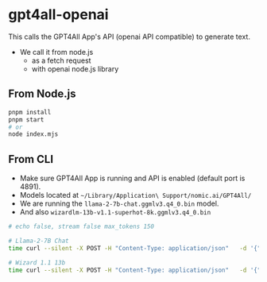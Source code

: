 # gpt4all-openai

This calls the GPT4All App's API (openai API compatible) to generate text.

- We call it from node.js
  - as a fetch request
  - with openai node.js library

## From Node.js

```bash
pnpm install
pnpm start
# or
node index.mjs
```

## From CLI

- Make sure GPT4All App is running and API is enabled (default port is 4891).
- Models located at `~/Library/Application\ Support/nomic.ai/GPT4All/`
- We are running the `llama-2-7b-chat.ggmlv3.q4_0.bin` model.
- And also `wizardlm-13b-v1.1-superhot-8k.ggmlv3.q4_0.bin`

```bash
# echo false, stream false max_tokens 150

# Llama-2-7B Chat
time curl --silent -X POST -H "Content-Type: application/json"   -d '{"model": "llama-2-7b-chat.ggmlv3.q4_0.bin", "prompt": "What is the prime number theorem (PNT)?", "max_tokens": 150, "temperature": 0.28, "top_p": 0.95, "n": 1, "echo": false, "stream": false}' "http://localhost:4891/v1/completions" | jq

# Wizard 1.1 13b
time curl --silent -X POST -H "Content-Type: application/json"   -d '{"model": "wizardlm-13b-v1.1-superhot-8k.ggmlv3.q4_0.bin", "prompt": "What is the prime number theorem (PNT)?", "max_tokens": 150, "temperature": 0.28, "top_p": 0.95, "n": 1, "echo": false, "stream": false}' "http://localhost:4891/v1/completions" | jq

```
